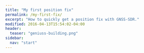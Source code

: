 ```yaml
---
title: "My first position fix"
permalink: /my-first-fix/
excerpt: "How to quickly get a position fix with GNSS-SDR."
modified: 2016-04-13T15:54:02-04:00
header:
  teaser: "geniuss-building.png"
sidebar:
  nav: "start"
---
```

